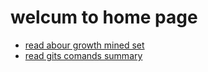 # welcum to home page 
* [read abour growth mined set](https://rulaalqasem.github.io/reading-note/)
* [read gits comands summary](https://rulaalqasem.github.io/reading-note/git%20summary)
